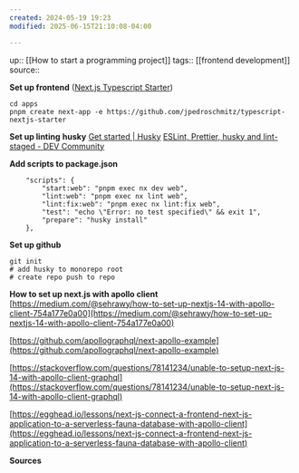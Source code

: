 ```yaml
---
created: 2024-05-19 19:23
modified: 2025-06-15T21:10:08-04:00

---
```

up::  [[How to start a programming project]]
tags:: [[frontend development]]
source::

**Set up frontend** ([Next.js Typescript Starter](https://github.com/jpedroschmitz/typescript-nextjs-starter?tab=readme-ov-file))
```
cd apps
pnpm create next-app -e https://github.com/jpedroschmitz/typescript-nextjs-starter
```

**Set up linting** **husky**
[Get started | Husky](https://typicode.github.io/husky/get-started.html)
[ESLint, Prettier, husky and lint-staged - DEV Community](https://dev.to/shashwatnautiyal/complete-guide-to-eslint-prettier-husky-and-lint-staged-fh9#:~:text=Husky%20is%20a%20pre%2Dcommit,of%20the%20file%20before%20committing.)

**Add scripts to package.json**
```
    "scripts": {
        "start:web": "pnpm exec nx dev web",
        "lint:web": "pnpm exec nx lint web",
        "lint:fix:web": "pnpm exec nx lint:fix web",
        "test": "echo \"Error: no test specified\" && exit 1",
        "prepare": "husky install"
    },
```
**Set up github**
```
git init
# add husky to monorepo root
# create repo push to repo
```



**How to set up next.js with apollo client**
[https://medium.com/@sehrawy/how-to-set-up-nextjs-14-with-apollo-client-754a177e0a00](https://medium.com/@sehrawy/how-to-set-up-nextjs-14-with-apollo-client-754a177e0a00)

[https://github.com/apollographql/next-apollo-example](https://github.com/apollographql/next-apollo-example)

[https://stackoverflow.com/questions/78141234/unable-to-setup-next-js-14-with-apollo-client-graphql](https://stackoverflow.com/questions/78141234/unable-to-setup-next-js-14-with-apollo-client-graphql)

[https://egghead.io/lessons/next-js-connect-a-frontend-next-js-application-to-a-serverless-fauna-database-with-apollo-client](https://egghead.io/lessons/next-js-connect-a-frontend-next-js-application-to-a-serverless-fauna-database-with-apollo-client)

**Sources**
